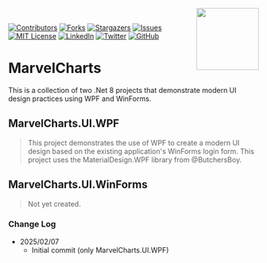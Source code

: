 ﻿﻿<a href="https://coderpro.net" target="_blank"><img src="https://coderpro.net/media/g0qlgmoq/coderpro_jump_blue_300w.gif" align="right" width="125" /></a>

[![Contributors][contributors-shield]][contributors-url]
[![Forks][forks-shield]][forks-url]
[![Stargazers][stars-shield]][stars-url]
[![Issues][issues-shield]][issues-url]
[![MIT License][license-shield]][license-url]
[![LinkedIn][linkedin-shield]][linkedin-url]
[![Twitter](https://img.shields.io/twitter/url/https/twitter.com/cloudposse.svg?style=social&label=Follow%20%40coderProNet)](https://twitter.com/coderProNet)
[![GitHub](https://img.shields.io/github/followers/coderpros?label=Follow&style=social)](https://github.com/coderpros)

# MarvelCharts
This is a collection of two .Net 8 projects that demonstrate modern UI design practices using WPF and WinForms.

## MarvelCharts.UI.WPF
> This project demonstrates the use of WPF to create a modern UI design based on the existing application's WinForms login form. 
> This project uses the MaterialDesign.WPF library from @ButchersBoy.

## MarvelCharts.UI.WinForms
> Not yet created.

### Change Log
- 2025/02/07
  - Initial commit (only MarvelCharts.UI.WPF)

[contributors-shield]: https://img.shields.io/github/contributors/coderpros/MarvelCharts.svg?style=flat-square
[contributors-url]: https://github.com/coderpros/MarvelCharts/graphs/contributors
[forks-shield]: https://img.shields.io/github/forks/coderpros/MarvelCharts?style=flat-square
[forks-url]: https://github.com/coderpros/MarvelCharts/network/members
[stars-shield]: https://img.shields.io/github/stars/coderpros/MarvelCharts.svg?style=flat-square
[stars-url]: https://github.com/coderpros/MarvelCharts/stargazers
[issues-shield]: https://img.shields.io/github/issues/coderpros/MarvelCharts?style=flat-square
[issues-url]: https://github.com/coderpros/MarvelCharts/issues
[license-shield]: https://img.shields.io/github/license/coderpros/MarvelCharts?style=flat-square
[license-url]: https://github.com/coderpros/MarvelCharts/master/blog/LICENSE
[linkedin-shield]: https://img.shields.io/badge/-LinkedIn-black.svg?style=flat-square&logo=linkedin&colorB=555
[linkedin-url]: https://linkedin.com/company/coderpros
[twitter-shield]: https://img.shields.io/twitter/follow/coderpronet?style=social
[twitter-follow-url]: https://img.shields.io/twitter/follow/coderpronet?style=social
[github-shield]: https://img.shields.io/github/followers/coderpros?label=Follow&style=social
[github-follow-url]: https://img.shields.io/twitter/follow/coderpronet?style=social
